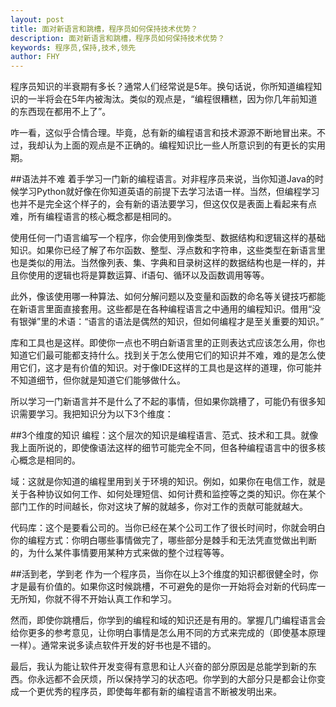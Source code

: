```yaml
---
layout: post
title: 面对新语言和跳槽，程序员如何保持技术优势？
description: 面对新语言和跳槽，程序员如何保持技术优势？
keywords: 程序员,保持,技术,领先
author: FHY
---
```

 程序员知识的半衰期有多长？通常人们经常说是5年。换句话说，你所知道编程知识的一半将会在5年内被淘汰。类似的观点是，“编程很糟糕，因为你几年前知道的东西现在都用不上了”。  

  咋一看，这似乎合情合理。毕竟，总有新的编程语言和技术源源不断地冒出来。不过，我却认为上面的观点是不正确的。编程知识比一些人所意识到的有更长的实用期。


##语法并不难
着手学习一门新的编程语言。对非程序员来说，当你知道Java的时候学习Python就好像在你知道英语的前提下去学习法语一样。当然，但编程学习也并不是完全这个样子的，会有新的语法要学习，但这仅仅是表面上看起来有点难，所有编程语言的核心概念都是相同的。  
 
   使用任何一门语言编写一个程序，你会使用到像类型、数据结构和逻辑这样的基础知识。如果你已经了解了布尔函数、整型、浮点数和字符串，这些类型在新语言里也是类似的用法。当然像列表、集、字典和目录树这样的数据结构也是一样的，并且你使用的逻辑也将是算数运算、if语句、循环以及函数调用等等。  

   此外，像该使用哪一种算法、如何分解问题以及变量和函数的命名等关键技巧都能在新语言里面直接套用。这些都是在各种编程语言之中通用的编程知识。借用“没有银弹”里的术语：“语言的语法是偶然的知识，但如何编程才是至关重要的知识。”  

   库和工具也是这样。即使你一点也不明白新语言里的正则表达式应该怎么用，你也知道它们最可能都支持什么。找到关于怎么使用它们的知识并不难，难的是怎么使用它们，这才是有价值的知识。对于像IDE这样的工具也是这样的道理，你可能并不知道细节，但你就是知道它们能够做什么。  

   所以学习一门新语言并不是什么了不起的事情，但如果你跳槽了，可能仍有很多知识需要学习。我把知识分为以下3个维度：  

##3个维度的知识
编程：这个层次的知识是编程语言、范式、技术和工具。就像我上面所说的，即使像语法这样的细节可能完全不同，但各种编程语言中的很多核心概念是相同的。  
 
域：这就是你知道的编程里用到关于环境的知识。例如，如果你在电信工作，就是关于各种协议如何工作、如何处理短信、如何计费和监控等之类的知识。你在某个部门工作的时间越长，你对这块了解的就越多，你对工作的贡献可能就越大。  
 
代码库：这个是要看公司的。当你已经在某个公司工作了很长时间时，你就会明白你的编程方式：你明白哪些事情做完了，哪些部分是棘手和无法凭直觉做出判断的，为什么某件事情要用某种方式来做的整个过程等等。  

##活到老，学到老
作为一个程序员，当你在以上3个维度的知识都很健全时，你才是最有价值的。如果你这时候跳槽，不可避免的是你一开始将会对新的代码库一无所知，你就不得不开始认真工作和学习。  
 
然而，即使你跳槽后，你学到的编程和域的知识还是有用的。掌握几门编程语言会给你更多的参考意见，让你明白事情是怎么用不同的方式来完成的（即使基本原理一样）。通常来说多读点软件开发的好书也是不错的。  
 
最后，我认为能让软件开发变得有意思和让人兴奋的部分原因是总能学到新的东西。你永远都不会厌烦，所以保持学习的状态吧。你学到的大部分只是都会让你变成一个更优秀的程序员，即使每年都有新的编程语言不断被发明出来。  